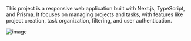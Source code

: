 This project is a responsive web application built with Next.js, TypeScript, and Prisma. It focuses on managing projects and tasks, with features like project creation, task organization, filtering, and user authentication.

![image](https://github.com/user-attachments/assets/89e54d3a-0e08-4bad-ac6b-956b5ecb78a7)
